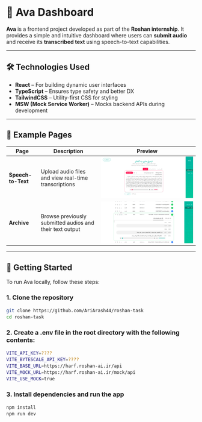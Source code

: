 # 🎤 Ava Dashboard

**Ava** is a frontend project developed as part of the **Roshan internship**. It provides a simple and intuitive dashboard where users can **submit audio** and receive its **transcribed text** using speech-to-text capabilities.

---

## 🛠️ Technologies Used

- **React** – For building dynamic user interfaces
- **TypeScript** – Ensures type safety and better DX
- **TailwindCSS** – Utility-first CSS for styling
- **MSW (Mock Service Worker)** – Mocks backend APIs during development

---

## 📄 Example Pages

| Page             | Description                                                   | Preview                          |
|------------------|---------------------------------------------------------------|----------------------------------|
| **Speech-to-Text** | Upload audio files and view real-time transcriptions         | ![Speech-to-Text](./public/images/demos/speech-to-text.png) |
| **Archive**        | Browse previously submitted audios and their text output     | ![Archive](./public/images/demos/archive.png)               |

---

## 🚀 Getting Started

To run Ava locally, follow these steps:

### 1. Clone the repository

```bash
git clone https://github.com/AriArash44/roshan-task
cd roshan-task
```
###  2. Create a .env file in the root directory with the following contents:

```bash
VITE_API_KEY=????
VITE_BYTESCALE_API_KEY=????
VITE_BASE_URL=https://harf.roshan-ai.ir/api
VITE_MOCK_URL=https://harf.roshan-ai.ir/mock/api
VITE_USE_MOCK=true
```

### 3. Install dependencies and run the app

```bash
npm install
npm run dev
```